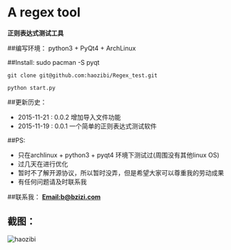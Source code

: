 # A regex tool

**正则表达式测试工具**

##编写环境：
python3 + PyQt4 + ArchLinux

##Install:
    sudo pacman -S pyqt

    git clone git@github.com:haozibi/Regex_test.git

    python start.py

##更新历史：
* 2015-11-21 : 0.0.2  增加导入文件功能
* 2015-11-19 : 0.0.1  一个简单的正则表达式测试软件

##PS:
* 只在archlinux + python3 + pyqt4 环境下测试过(周围没有其他linux OS)
* 过几天在进行优化
* 暂时不了解开源协议，所以暂时没弄，但是希望大家可以尊重我的劳动成果
* 有任何问题请及时联系我


##联系我：
**[Email:b@bzizi.com](mailto:b@bzizi.com)**

## 截图：
![haozibi](http://i12.tietuku.com/ef07aa4e932df507s.png)
